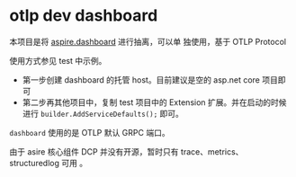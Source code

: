 # otlp dev dashboard

本项目是将 [aspire.dashboard](https://github.com/dotnet/aspire) 进行抽离，可以单
独使用，基于 OTLP Protocol

使用方式参见 test 中示例。

- 第一步创建 dashboard 的托管 host。目前建议是空的 asp.net core 项目即可
- 第二步再其他项目中，复制 test 项目中的 Extension 扩展。并在启动的时候进行
  `builder.AddServiceDefaults();` 即可。

`dashboard` 使用的是 OTLP 默认 GRPC 端口。

由于 asire 核心组件 DCP 并没有开源，暂时只有 trace、metrics、structuredlog 可用
。
